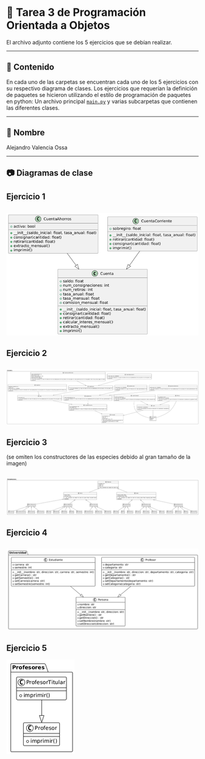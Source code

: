 # 📘 Tarea 3 de Programación Orientada a Objetos

El archivo adjunto contiene los 5 ejercicios que se debían realizar.

---

## 🧠 Contenido

En cada uno de las carpetas se encuentran cada uno de los 5 ejercicios con su respectivo diagrama de clases. Los ejercicios que requerían la definición de paquetes se hicieron utilizando el estilo de programación de paquetes en python: Un archivo principal  [`main.py`](./) y varias subcarpetas que contienen las diferentes clases.

---

## 🚀 Nombre
Alejandro Valencia Ossa

---

##  📷 Diagramas de clase

## Ejercicio 1
![Persona](ejercicio1/cuentas.png)
---
## Ejercicio 2
![Texto alternativo](ejercicio2/inmuebles.png)
---
## Ejercicio 3 
(se omiten los constructores de las especies debido al gran tamaño de la imagen)

![Texto alternativo](ejercicio3/mascotas.png)
---
## Ejercicio 4
![Texto alternativo](ejercicio4/personas.png)
---
## Ejercicio 5
![Texto alternativo](ejercicio5/profesor.png)
